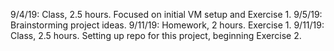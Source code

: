 9/4/19: Class, 2.5 hours. Focused on initial VM setup and Exercise 1.
9/5/19: Brainstorming project ideas.
9/11/19: Homework, 2 hours. Exercise 1.
9/11/19: Class, 2.5 hours. Setting up repo for this project, beginning Exercise 2.